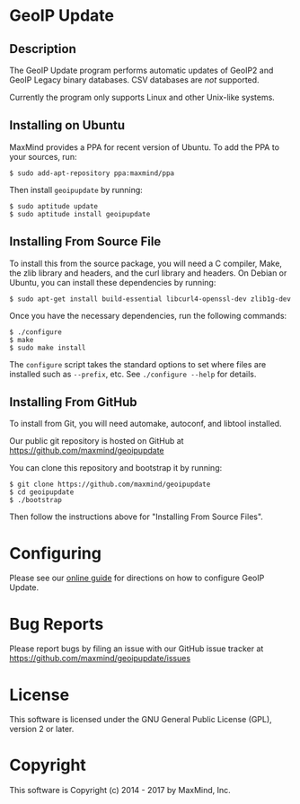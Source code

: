 # GeoIP Update

## Description

The GeoIP Update program performs automatic updates of GeoIP2 and GeoIP Legacy
binary databases. CSV databases are _not_ supported.

Currently the program only supports Linux and other Unix-like systems.

## Installing on Ubuntu

MaxMind provides a PPA for recent version of Ubuntu. To add the PPA to your
sources, run:

    $ sudo add-apt-repository ppa:maxmind/ppa

Then install `geoipupdate` by running:

    $ sudo aptitude update
    $ sudo aptitude install geoipupdate

## Installing From Source File

To install this from the source package, you will need a C compiler, Make,
the zlib library and headers, and the curl library and headers. On Debian
or Ubuntu, you can install these dependencies by running:

    $ sudo apt-get install build-essential libcurl4-openssl-dev zlib1g-dev

Once you have the necessary dependencies, run the following commands:

    $ ./configure
    $ make
    $ sudo make install

The `configure` script takes the standard options to set where files are
installed such as `--prefix`, etc. See `./configure --help` for details.

## Installing From GitHub

To install from Git, you will need automake, autoconf, and libtool installed.

Our public git repository is hosted on GitHub at
https://github.com/maxmind/geoipupdate

You can clone this repository and bootstrap it by running:

    $ git clone https://github.com/maxmind/geoipupdate
    $ cd geoipupdate
    $ ./bootstrap

Then follow the instructions above for "Installing From Source Files".

# Configuring

Please see our [online guide](http://dev.maxmind.com/geoip/geoipupdate/) for
directions on how to configure GeoIP Update.

# Bug Reports

Please report bugs by filing an issue with our GitHub issue tracker at
https://github.com/maxmind/geoipupdate/issues

# License

This software is licensed under the GNU General Public License (GPL), version
2 or later.

# Copyright

This software is Copyright (c) 2014 - 2017 by MaxMind, Inc.
